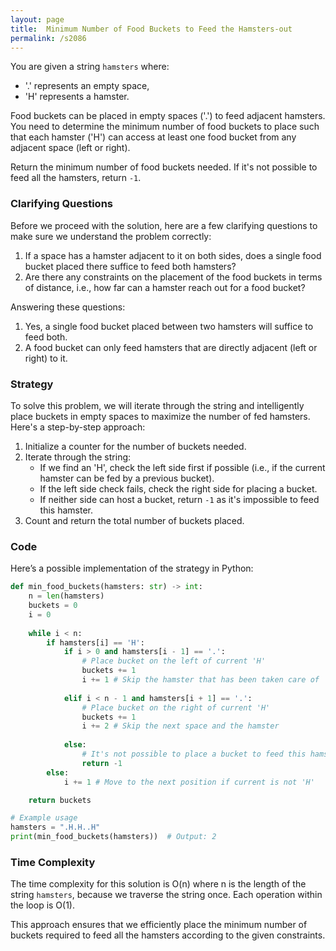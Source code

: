 ```yaml
---
layout: page
title:  Minimum Number of Food Buckets to Feed the Hamsters-out
permalink: /s2086
---
```

You are given a string `hamsters` where:
- '.' represents an empty space,
- 'H' represents a hamster.

Food buckets can be placed in empty spaces ('.') to feed adjacent hamsters. You need to determine the minimum number of food buckets to place such that each hamster ('H') can access at least one food bucket from any adjacent space (left or right).

Return the minimum number of food buckets needed. If it's not possible to feed all the hamsters, return `-1`.

### Clarifying Questions
Before we proceed with the solution, here are a few clarifying questions to make sure we understand the problem correctly:
1. If a space has a hamster adjacent to it on both sides, does a single food bucket placed there suffice to feed both hamsters?
2. Are there any constraints on the placement of the food buckets in terms of distance, i.e., how far can a hamster reach out for a food bucket?

Answering these questions:
1. Yes, a single food bucket placed between two hamsters will suffice to feed both.
2. A food bucket can only feed hamsters that are directly adjacent (left or right) to it.

### Strategy
To solve this problem, we will iterate through the string and intelligently place buckets in empty spaces to maximize the number of fed hamsters. Here's a step-by-step approach:

1. Initialize a counter for the number of buckets needed.
2. Iterate through the string:
   - If we find an 'H', check the left side first if possible (i.e., if the current hamster can be fed by a previous bucket).
   - If the left side check fails, check the right side for placing a bucket.
   - If neither side can host a bucket, return `-1` as it's impossible to feed this hamster.
3. Count and return the total number of buckets placed.

### Code
Here’s a possible implementation of the strategy in Python:

```python
def min_food_buckets(hamsters: str) -> int:
    n = len(hamsters)
    buckets = 0
    i = 0
    
    while i < n:
        if hamsters[i] == 'H':
            if i > 0 and hamsters[i - 1] == '.':
                # Place bucket on the left of current 'H'
                buckets += 1
                i += 1 # Skip the hamster that has been taken care of
                
            elif i < n - 1 and hamsters[i + 1] == '.':
                # Place bucket on the right of current 'H'
                buckets += 1
                i += 2 # Skip the next space and the hamster
                
            else:
                # It's not possible to place a bucket to feed this hamster
                return -1
        else:
            i += 1 # Move to the next position if current is not 'H'

    return buckets

# Example usage
hamsters = ".H.H..H"
print(min_food_buckets(hamsters))  # Output: 2
```

### Time Complexity
The time complexity for this solution is O(n) where n is the length of the string `hamsters`, because we traverse the string once. Each operation within the loop is O(1).

This approach ensures that we efficiently place the minimum number of buckets required to feed all the hamsters according to the given constraints.